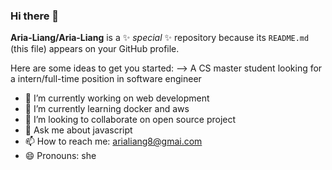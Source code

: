 ### Hi there 👋


**Aria-Liang/Aria-Liang** is a ✨ _special_ ✨ repository because its `README.md` (this file) appears on your GitHub profile.

Here are some ideas to get you started:
--> A CS master student looking for a intern/full-time position in software engineer
- 🔭 I’m currently working on web development
- 🌱 I’m currently learning docker and aws
- 👯 I’m looking to collaborate on open source project
- 💬 Ask me about javascript
- 📫 How to reach me: arialiang8@gmai.com
- 😄 Pronouns: she
